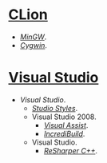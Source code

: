 # [CLion](https://jetbrains.com/clion/)

+ [*MinGW*](http://mingw.org/).
+ [*Cygwin*](http://cygwin.com/).

# [Visual Studio](https://visualstudio.com/)

+ *Visual Studio*.
    + [*Studio Styles*](https://studiostyl.es/).
    + Visual Studio 2008.
        + [*Visual Assist*](https://wholetomato.com/).
        + [*IncrediBuild*](https://incredibuild.com/).
    + Visual Studio.
        + [*ReSharper С++*](https://jetbrains.com/resharper-cpp/).
